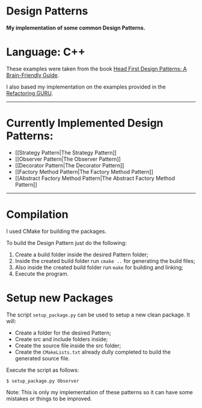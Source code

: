 # Design Patterns
**My implementation of some common Design Patterns.**
# Language: C++

These examples were taken from the book [Head First Design Patterns: A Brain-Friendly Guide](https://www.amazon.com/Head-First-Design-Patterns-Brain-Friendly/dp/0596007124).

I also based my implementation on the examples provided in the [Refactoring GURU](https://refactoring.guru/design-patterns).

---

# Currently Implemented Design Patterns:
- [[Strategy Pattern|The Strategy Pattern]]
- [[Observer Pattern|The Observer Pattern]]
- [[Decorator Pattern|The Decorator Pattern]]
- [[Factory Method Pattern|The Factory Method Pattern]]
- [[Abstract Factory Method Pattern|The Abstract Factory Method Pattern]]
---

# Compilation
I used CMake for building the packages.

To build the Design Pattern just do the following:
1. Create a build folder inside the desired Pattern folder;
2. Inside the created build folder run `cmake ..` for generating the build files;
3. Also inside the created build folder run `make` for building and linking;
4. Execute the program.

# Setup new Packages
The script `setup_package.py` can be used to setup a new clean package.
It will:
- Create a folder for the desired Pattern;
- Create src and include folders inside;
- Create the source file inside the src folder; 
- Create the `CMakeLists.txt` already dully completed to build the generated source file.

Execute the script as follows:
```console
$ setup_package.py Observer
```

Note: This is only my implementation of these patterns so it can have some mistakes or things to be improved.
